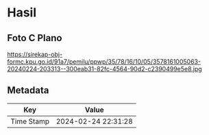 # Hasil

## Foto C Plano

https://sirekap-obj-formc.kpu.go.id/91a7/pemilu/ppwp/35/78/16/10/05/3578161005063-20240224-203313--300eab31-82fc-4564-90d2-c2390499e5e8.jpg


## Metadata

| Key        | Value               |
| ---------- | ------------------- |
| Time Stamp | 2024-02-24 22:31:28 |



